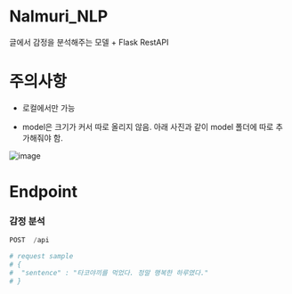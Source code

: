 # Nalmuri_NLP
글에서 감정을 분석해주는 모델 +  Flask RestAPI

# 주의사항
- 로컬에서만 가능

- model은 크기가 커서 따로 올리지 않음. 아래 사진과 같이 model 폴더에 따로 추가해줘야 함.

![image](https://user-images.githubusercontent.com/87990290/209721942-0b16c1aa-bdbb-4d01-a3d4-aeee6e635e16.png)

# Endpoint
### 감정 분석
```python
POST  /api

# request sample
# {
#  "sentence" : "타코야끼를 먹었다. 정말 행복한 하루였다." 
# }

```

